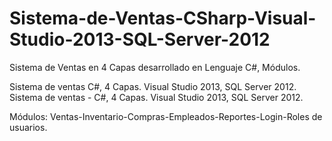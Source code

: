 # Sistema-de-Ventas-CSharp-Visual-Studio-2013-SQL-Server-2012
Sistema de Ventas en 4 Capas desarrollado en Lenguaje C#, Módulos.

Sistema de ventas C#, 4 Capas. Visual Studio 2013, SQL Server 2012. Sistema de ventas - C#, 4 Capas. Visual Studio 2013, SQL Server 2012. 

Módulos: Ventas-Inventario-Compras-Empleados-Reportes-Login-Roles de usuarios.
